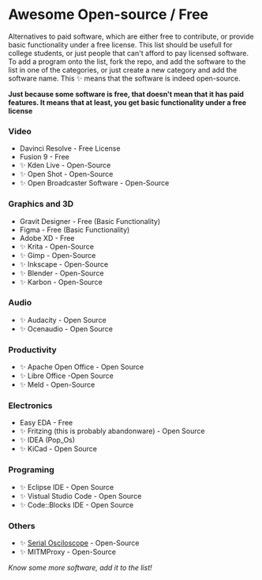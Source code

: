 # Awesome Open-source / Free

Alternatives to paid software, which are either free to contribute, or provide basic functionality under a free license. This list should be usefull for college students, or just people that can't afford to pay licensed software.
To add a program onto the list, fork the repo, and add the software to the list in one of the categories, or just create a new category and add the software name. This ✨ means that the software is indeed open-source.

__Just because some software is free, that doesn't mean that it has paid features. It means that at least, you get basic functionality under a free license__

### Video
*  Davinci Resolve - Free License
* Fusion 9 - Free
* ✨ Kden Live - Open-Source
* ✨ Open Shot -  Open-Source
* ✨ Open Broadcaster Software - Open-Source

### Graphics and 3D
* Gravit Designer - Free (Basic Functionality)
* Figma - Free (Basic Functionality)
* Adobe XD - Free
* ✨ Krita - Open-Source
* ✨ Gimp -  Open-Source
* ✨ Inkscape - Open-Source
* ✨ Blender - Open-Source
* ✨ Karbon - Open-Source

### Audio
* ✨ Audacity -  Open Source
* ✨ Ocenaudio - Open Source

### Productivity
* ✨ Apache Open Office - Open Source
* ✨ Libre Office -Open Source
* ✨ Meld - Open-Source

### Electronics
* Easy EDA - Free
* ✨ Fritzing (this is probably abandonware) - Open Source
* ✨ IDEA (Pop_Os)
* ✨ KiCad - Open Source

### Programing
* ✨ Eclipse IDE - Open Source
* ✨ Vistual Studio Code - Open Source
* ✨ Code::Blocks IDE - Open Source

### Others
* ✨ [Serial Osciloscope](http://x-io.co.uk/serial-oscilloscope/) - Open-Source
* ✨ MITMProxy - Open-Source


*Know some more software, add it to the list!* 
